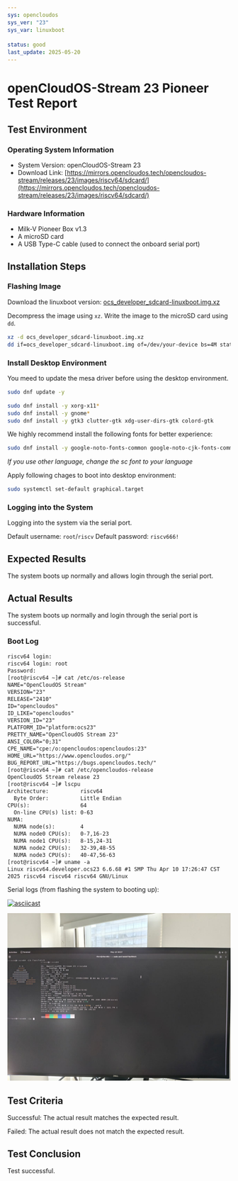 ```yaml
---
sys: opencloudos
sys_ver: "23"
sys_var: linuxboot

status: good
last_update: 2025-05-20
---
```


# openCloudOS-Stream 23 Pioneer Test Report

## Test Environment

### Operating System Information

- System Version: openCloudOS-Stream 23
- Download Link: [https://mirrors.opencloudos.tech/opencloudos-stream/releases/23/images/riscv64/sdcard/](https://mirrors.opencloudos.tech/opencloudos-stream/releases/23/images/riscv64/sdcard/)

### Hardware Information

- Milk-V Pioneer Box v1.3
- A microSD card
- A USB Type-C cable (used to connect the onboard serial port)

## Installation Steps

### Flashing Image

Download the linuxboot version: [ocs_developer_sdcard-linuxboot.img.xz](https://mirrors.opencloudos.tech/opencloudos-stream/releases/23/images/riscv64/sdcard/ocs_developer_sdcard-linuxboot.img.xz)

Decompress the image using `xz`.
Write the image to the microSD card using `dd`.

```bash
xz -d ocs_developer_sdcard-linuxboot.img.xz
dd if=ocs_developer_sdcard-linuxboot.img of=/dev/your-device bs=4M status=progress
```

### Install Desktop Environment

You meed to update the mesa driver before using the desktop environment.

```bash
sudo dnf update -y
```

```bash
sudo dnf install -y xorg-x11*
sudo dnf install -y gnome*
sudo dnf install -y gtk3 clutter-gtk xdg-user-dirs-gtk colord-gtk
```

We highly recommend install the following fonts for better experience:

```bash
sudo dnf install -y google-noto-fonts-common google-noto-cjk-fonts-common google-noto-sans-cjk-sc-fonts google-noto-serif-sc-fonts
```

*If you use other language, change the sc font to your language*

Apply following chages to boot into desktop environment:

```bash
sudo systemctl set-default graphical.target
```

### Logging into the System

Logging into the system via the serial port.

Default username: `root`/`riscv`
Default password: `riscv666!`


## Expected Results

The system boots up normally and allows login through the serial port.

## Actual Results

The system boots up normally and login through the serial port is successful.

### Boot Log

```log
riscv64 login:
riscv64 login: root
Password:
[root@riscv64 ~]# cat /etc/os-release 
NAME="OpenCloudOS Stream"
VERSION="23"
RELEASE="2410"
ID="opencloudos"
ID_LIKE="opencloudos"
VERSION_ID="23"
PLATFORM_ID="platform:ocs23"
PRETTY_NAME="OpenCloudOS Stream 23"
ANSI_COLOR="0;31"
CPE_NAME="cpe:/o:opencloudos:opencloudos:23"
HOME_URL="https://www.opencloudos.org/"
BUG_REPORT_URL="https://bugs.opencloudos.tech/"
[root@riscv64 ~]# cat /etc/opencloudos-release 
OpenCloudOS Stream release 23
[root@riscv64 ~]# lscpu
Architecture:          riscv64
  Byte Order:          Little Endian
CPU(s):                64
  On-line CPU(s) list: 0-63
NUMA:                  
  NUMA node(s):        4
  NUMA node0 CPU(s):   0-7,16-23
  NUMA node1 CPU(s):   8-15,24-31
  NUMA node2 CPU(s):   32-39,48-55
  NUMA node3 CPU(s):   40-47,56-63
[root@riscv64 ~]# uname -a
Linux riscv64.developer.ocs23 6.6.68 #1 SMP Thu Apr 10 17:26:47 CST 2025 riscv64 riscv64 riscv64 GNU/Linux
```

Serial logs (from flashing the system to booting up):

[![asciicast](https://asciinema.org/a/nm0tVIpV4py8HErxaQvSMYfEV.svg)](https://asciinema.org/a/nm0tVIpV4py8HErxaQvSMYfEV)

![desktop](./images/image.png)

## Test Criteria

Successful: The actual result matches the expected result.

Failed: The actual result does not match the expected result.

## Test Conclusion

Test successful.

